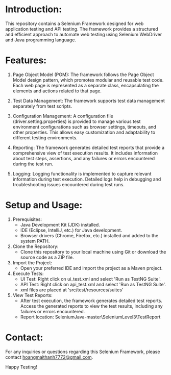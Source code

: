 # Introduction:

This repository contains a Selenium Framework designed for web application testing and API testing. The framework provides a structured and efficient approach to automate web testing using Selenium WebDriver and Java programming language.

# Features:

1. Page Object Model (POM): The framework follows the Page Object Model design pattern, which promotes modular and reusable test code. Each web page is represented as a separate class, encapsulating the elements and actions related to that page.

2. Test Data Management: The framework supports test data management separately from test scripts. 

3. Configuration Management: A configuration file (driver.setting.properties) is provided to manage various test environment configurations such as browser settings, timeouts, and other properties. This allows easy customization and adaptability to different testing environments.

4. Reporting: The framework generates detailed test reports that provide a comprehensive view of test execution results. It includes information about test steps, assertions, and any failures or errors encountered during the test run.

5. Logging: Logging functionality is implemented to capture relevant information during test execution. Detailed logs help in debugging and troubleshooting issues encountered during test runs.

# Setup and Usage:
1. Prerequisites:
	- Java Development Kit (JDK) installed.<br />
	- IDE (Eclipse, IntelliJ, etc.) for Java development.<br />
	- Browser drivers (Chrome, Firefox, etc.) installed and added to the system PATH.<br />
2. Clone the Repository:
	- Clone this repository to your local machine using Git or download the source code as a ZIP file.
3. Import the Project:
	- Open your preferred IDE and import the project as a Maven project.
4. Execute Tests:
	- UI Test: Right click on ui_test.xml and select 'Run as TestNG Suite'.<br />
	- API Test: Right click on api_test.xml and select 'Run as TestNG Suite'.<br />
	- xml files are placed at 'src/test/resources/suites'<br />
5. View Test Reports:
	- After test execution, the framework generates detailed test reports. Access the generated reports to view the test results, including any failures or errors encountered.<br />
	- Report location: SeleniumJava-master\SeleniumLevel3\TestReport <br />

# Contact:
For any inquiries or questions regarding this Selenium Framework, please contact hoangmaithanh7772@gmail.com.

Happy Testing!